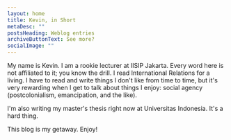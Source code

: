 ```yaml
---
layout: home
title: Kevin, in Short
metaDesc: ""
postsHeading: Weblog entries
archiveButtonText: See more?
socialImage: ""
---
```

My name is Kevin. I am a rookie lecturer at IISIP Jakarta. Every word here is not affiliated to it; you know the drill. I read International Relations for a living. I have to read and write things I don't like from time to time, but it's very rewarding when I get to talk about things I enjoy: social agency (postcolonialism, emancipation, and the like).

I'm also writing my master's thesis right now at Universitas Indonesia. It's a hard thing.

This blog is my getaway. Enjoy!